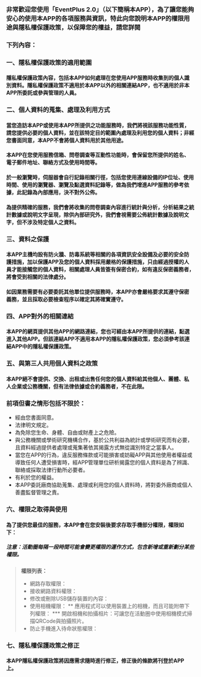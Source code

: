 ### 非常歡迎您使用「EventPlus 2.0」（以下簡稱本APP），為了讓您能夠安心的使用本APP的各項服務與資訊，特此向您說明本APP的權限用途與隱私權保護政策，以保障您的權益，請您詳閱

### 下列內容：
### 一、隱私權保護政策的適用範圍
#### 隱私權保護政策內容，包括本APP如何處理在您使用APP服務時收集到的個人識別資料。隱私權保護政策不適用於本APP以外的相關連結APP，也不適用於非本APP所委託或參與管理的人員。

### 二、個人資料的蒐集、處理及利用方式
#### 當您造訪本APP或使用本APP所提供之功能服務時，我們將視該服務功能性質，請您提供必要的個人資料，並在該特定目的範圍內處理及利用您的個人資料；非經您書面同意，本APP不會將個人資料用於其他用途。
#### 本APP在您使用服務信箱、問卷調查等互動性功能時，會保留您所提供的姓名、電子郵件地址、聯絡方式及使用時間等。
#### 於一般瀏覽時，伺服器會自行記錄相關行徑，包括您使用連線設備的IP位址、使用時間、使用的瀏覽器、瀏覽及點選資料記錄等，做為我們增進APP服務的參考依據，此記錄為內部應用，決不對外公佈。
#### 為提供精確的服務，我們會將收集的問卷調查內容進行統計與分析，分析結果之統計數據或說明文字呈現，除供內部研究外，我們會視需要公佈統計數據及說明文字，但不涉及特定個人之資料。

### 三、資料之保護
#### 本APP主機均設有防火牆、防毒系統等相關的各項資訊安全設備及必要的安全防護措施，加以保護APP及您的個人資料採用嚴格的保護措施，只由經過授權的人員才能接觸您的個人資料，相關處理人員皆簽有保密合約，如有違反保密義務者，將會受到相關的法律處分。
#### 如因業務需要有必要委託其他單位提供服務時，本APP亦會嚴格要求其遵守保密義務，並且採取必要檢查程序以確定其將確實遵守。

### 四、APP對外的相關連結
#### 本APP的網頁提供其他APP的網路連結，您也可經由本APP所提供的連結，點選進入其他APP。但該連結APP不適用本APP的隱私權保護政策，您必須參考該連結APP中的隱私權保護政策。

### 五、與第三人共用個人資料之政策
#### 本APP絕不會提供、交換、出租或出售任何您的個人資料給其他個人、團體、私人企業或公務機關，但有法律依據或合約義務者，不在此限。

### 前項但書之情形包括不限於：
* 經由您書面同意。
* 法律明文規定。
* 為免除您生命、身體、自由或財產上之危險。
* 與公務機關或學術研究機構合作，基於公共利益為統計或學術研究而有必要，且資料經過提供者處理或蒐集著依其揭露方式無從識別特定之當事人。
* 當您在APP的行為，違反服務條款或可能損害或妨礙APP與其他使用者權益或導致任何人遭受損害時，經APP管理單位研析揭露您的個人資料是為了辨識、聯絡或採取法律行動所必要者。
* 有利於您的權益。
* 本APP委託廠商協助蒐集、處理或利用您的個人資料時，將對委外廠商或個人善盡監督管理之責。

### 六、權限之取得與使用
#### 為了提供您最佳的服務，本APP會在您安裝後要求存取手機部分權限，權限如下：
##### 注意：活動圈每隔一段時間可能會變更權限的運作方式，包含新增或重新劃分某些權限。
> **權限列表：**
> * 網路存取權限：
> * 接收網路資料權限：
> * 修改或刪除USB儲存裝置的內容：
> * 使用相機權限：
> ** 應用程式可以使用裝置上的相機，而且可能附帶下列權限：
> *** 開啟相機和拍攝相片：可讓您在活動圈中使用相機模式掃描QRCode與拍攝照片。
> * 防止手機進入待命狀態權限：

### 七、隱私權保護政策之修正
#### 本APP隱私權保護政策將因應需求隨時進行修正，修正後的條款將刊登於APP上。
